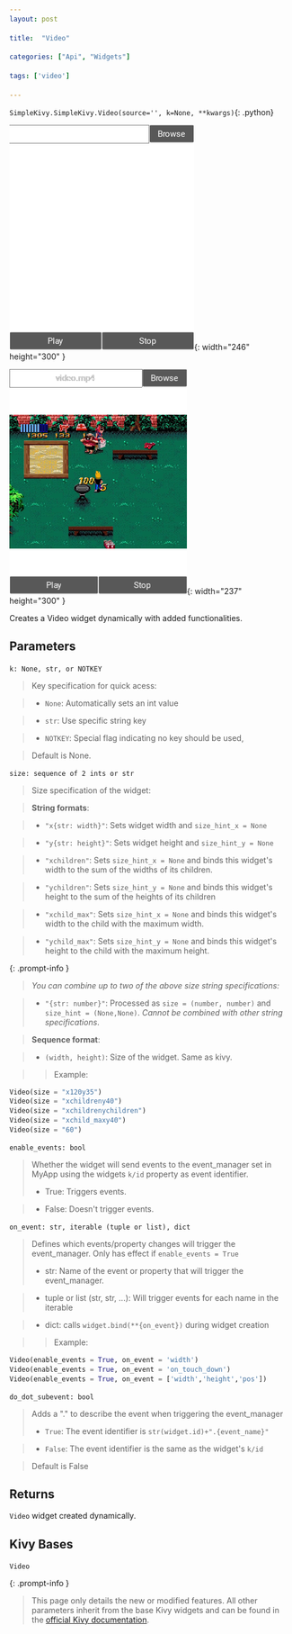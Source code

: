 ```yaml
---
layout: post

title:  "Video"

categories: ["Api", "Widgets"]

tags: ['video']

---
```

`SimpleKivy.SimpleKivy.Video(source='', k=None, **kwargs)`{: .python}


![Video.png](assets/img/docs/Video.png){: width="246" height="300" }

![Video.2.png](assets/img/docs/Video.2.png){: width="237" height="300" }


Creates a Video widget dynamically with added functionalities.

Parameters
----------

`k: None, str, or NOTKEY`

> Key specification for quick acess:

> - `None`: Automatically sets an int value

> - `str`: Use specific string key

> - `NOTKEY`: Special flag indicating no key should be used, 

> Default is None.

`size: sequence of 2 ints or str`

> Size specification of the widget:


> **String formats**:

> - `"x{str: width}"`: Sets widget width and `size_hint_x = None`

> - `"y{str: height}"`: Sets widget height and `size_hint_y = None`

> - `"xchildren"`: Sets `size_hint_x = None` and binds this widget's width to the sum of the widths of its children.

> - `"ychildren"`: Sets `size_hint_y = None` and binds this widget's height to the sum of the heights of its children

> - `"xchild_max"`: Sets `size_hint_x = None` and binds this widget's width to the child with the maximum width.

> - `"ychild_max"`: Sets `size_hint_y = None` and binds this widget's height to the child with the maximum height.


{: .prompt-info }

> *You can combine up to two of the above size string specifications:*


> - `"{str: number}"`: Processed as `size = (number, number)` and `size_hint = (None,None)`. *Cannot be combined with other string specifications*.


> **Sequence format**:

> - `(width, height)`: Size of the widget. Same as kivy.


>> Example:

```py
Video(size = "x120y35")
Video(size = "xchildreny40")
Video(size = "xchildrenychildren")
Video(size = "xchild_maxy40")
Video(size = "60")
```

`enable_events: bool`

> Whether the widget will send events to the event_manager set in MyApp using the widgets `k/id` property as event identifier.
> - True: Triggers events.

> - False: Doesn't trigger events.


`on_event: str, iterable (tuple or list), dict`

> Defines which events/property changes will trigger the event_manager. Only has effect if `enable_events = True`
> - str: Name of the event or property that will trigger the event_manager.

> - tuple or list (str, str, ...): Will trigger events for each name in the iterable

> - dict: calls `widget.bind(**{on_event})` during widget creation


>> Example:

```py
Video(enable_events = True, on_event = 'width')
Video(enable_events = True, on_event = 'on_touch_down')
Video(enable_events = True, on_event = ['width','height','pos'])
```

`do_dot_subevent: bool`

> Adds a "." to describe the event when triggering the event_manager
> - `True`: The event identifier is `str(widget.id)+".{event_name}"`

> - `False`: The event identifier is the same as the widget's `k/id`

> Default is False


Returns
-------
`Video` widget created dynamically.

Kivy Bases
----------
`Video`


{: .prompt-info }

> This page only details the new or modified features. All other parameters inherit from the base Kivy widgets and can be found in the [official Kivy documentation](https://kivy.org/doc/stable).

